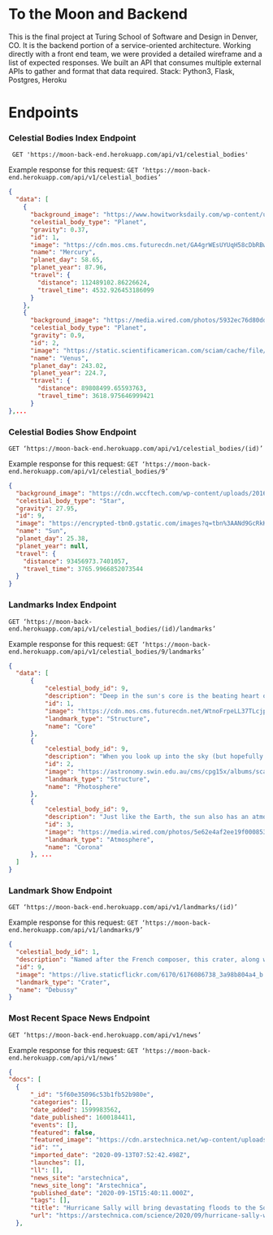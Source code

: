 # To the Moon and Backend 

This is the final project at Turing School of Software and Design in Denver, CO. It is the backend portion of a service-oriented architecture. Working directly with a front end team, we were provided a detailed wireframe and a list of expected responses. We built an API that consumes multiple external APIs to gather and format that data required. 
Stack: Python3, Flask, Postgres, Heroku 

# Endpoints 

### Celestial Bodies Index Endpoint
``` GET 'https://moon-back-end.herokuapp.com/api/v1/celestial_bodies'```

Example response for this request: ```GET ‘https://moon-back-end.herokuapp.com/api/v1/celestial_bodies’```

```json
{
  "data": [
    {
      "background_image": "https://www.howitworksdaily.com/wp-content/uploads/2138184.jpg",
      "celestial_body_type": "Planet",
      "gravity": 0.37,
      "id": 1,
      "image": "https://cdn.mos.cms.futurecdn.net/GA4grWEsUYUqH58cDbRBw8.jpg",
      "name": "Mercury",
      "planet_day": 58.65,
      "planet_year": 87.96,
      "travel": {
        "distance": 112489102.86226624,
        "travel_time": 4532.926453186099
      }
    },
    {
      "background_image": "https://media.wired.com/photos/5932ec76d80dd005b42b0a0e/191:100/pass/VENUS_HQ_MOSAIC_enhanced_cropped.png",
      "celestial_body_type": "Planet",
      "gravity": 0.9,
      "id": 2,
      "image": "https://static.scientificamerican.com/sciam/cache/file/F7E0BB0E-3F76-4AF5-92AC0951C2976728_source.jpg?w=590&h=800&DFEBF998-B3D7-484E-B66A7290DF06386E",
      "name": "Venus",
      "planet_day": 243.02,
      "planet_year": 224.7,
      "travel": {
        "distance": 89808499.65593763,
        "travel_time": 3618.975646999421
      }
},...
```

### Celestial Bodies Show Endpoint
```GET ‘https://moon-back-end.herokuapp.com/api/v1/celestial_bodies/(id)’```

Example response for this request: ```GET ‘https://moon-back-end.herokuapp.com/api/v1/celestial_bodies/9’```

```json
{
  "background_image": "https://cdn.wccftech.com/wp-content/uploads/2016/12/PE_Still.jpg",
  "celestial_body_type": "Star",
  "gravity": 27.95,
  "id": 9,
  "image": "https://encrypted-tbn0.gstatic.com/images?q=tbn%3AANd9GcRkKZ8nFulIMZAK8MKI8kzvsfGnaa3YlqMMRA&usqp=CAU",
  "name": "Sun",
  "planet_day": 25.38,
  "planet_year": null,
  "travel": {
    "distance": 93456973.7401057,
    "travel_time": 3765.9966852073544
  }
}
```
### Landmarks Index Endpoint 

```GET ‘https://moon-back-end.herokuapp.com/api/v1/celestial_bodies/(id)/landmarks’```

Example response for this request: ```GET ‘https://moon-back-end.herokuapp.com/api/v1/celestial_bodies/9/landmarks’```

```json
{
  "data": [
      {
          "celestial_body_id": 9,
          "description": "Deep in the sun's core is the beating heart of the entire solar system. It's hard to believe that so much is powered by a reaction on the atomic scale. Under pressure from the gravity of the sun being so massive, hydrogen atoms fuse into helium, providing the energy that lights up the entire solar system. It produces 1.8 billion times the energy of the largest nuclear bomb detonated on Earth... every single second!",
          "id": 1,
          "image": "https://cdn.mos.cms.futurecdn.net/WtnoFrpeLL37TLcjpzK5A7-970-80.jpg",
          "landmark_type": "Structure",
          "name": "Core"
      },
      {
          "celestial_body_id": 9,
          "description": "When you look up into the sky (but hopefully not directly!) the bright ball of the photosphere is the part of the sun you're looking at. Though often depicted as being yellow, the light from the sun is white. When it hits the Earth's atmosphere, a phenomenon called Rayleigh scattering causes it to look yellow, as well as the sky blue. The same phenomenon is responsible for the brilliant colors of both sunrises and sunsets.",
          "id": 2,
          "image": "https://astronomy.swin.edu.au/cms/cpg15x/albums/scaled_cache/897b42ce97bcd409a597f1392b2dd379-280x229.png",
          "landmark_type": "Structure",
          "name": "Photosphere"
      },
      {
          "celestial_body_id": 9,
          "description": "Just like the Earth, the sun also has an atmosphere. The largest part of it is known as its corona. Though it is not usually visible thanks to the brightness of the photosphere, during eclipses - when the moon's orbit puts it in the right place to block out the majority of the sun's light - it becomes readily apparent. Particles stream out of the corona to create solar wind, which is responsible for phenomena such as the auroras, and comets having tails, among others.",
          "id": 3,
          "image": "https://media.wired.com/photos/5e62e4af2ee19f000853234b/master/w_1600%2Cc_limit/photo_space_corona_1_AFRC2017-0233-006.jpg",
          "landmark_type": "Atmosphere",
          "name": "Corona"
      }, ... 
  ]
}
```
### Landmark Show Endpoint 

```GET ‘https://moon-back-end.herokuapp.com/api/v1/landmarks/(id)’```

Example response for this request: ```GET ‘https://moon-back-end.herokuapp.com/api/v1/landmarks/9’```

```json
{
  "celestial_body_id": 1,
  "description": "Named after the French composer, this crater, along with a similar one named Hakusai, are prominent enough to be detected from Earth using radio telescopes. It has a very noticeable ray pattern stretching out from the impact center, which indicates that it's relatively new. It was one of the first things photographed by the MESSENGER probe, sent to orbit the planet from 2011 to 2015.",
  "id": 9,
  "image": "https://live.staticflickr.com/6170/6176086738_3a98b804a4_b.jpg",
  "landmark_type": "Crater",
  "name": "Debussy"
}
```

### Most Recent Space News Endpoint
```GET ‘https://moon-back-end.herokuapp.com/api/v1/news’```

Example response for this request: ```GET ‘https://moon-back-end.herokuapp.com/api/v1/news’```

```json
{
"docs": [
  {
      "_id": "5f60e35096c53b1fb52b980e",
      "categories": [],
      "date_added": 1599983562,
      "date_published": 1600184411,
      "events": [],
      "featured": false,
      "featured_image": "https://cdn.arstechnica.net/wp-content/uploads/2020/09/tropics-800x505.jpg",
      "id": "",
      "imported_date": "2020-09-13T07:52:42.498Z",
      "launches": [],
      "ll": [],
      "news_site": "arstechnica",
      "news_site_long": "Arstechnica",
      "published_date": "2020-09-15T15:40:11.000Z",
      "tags": [],
      "title": "Hurricane Sally will bring devastating floods to the Southern United States",
      "url": "https://arstechnica.com/science/2020/09/hurricane-sally-will-bring-devastating-floods-to-the-southern-united-states/"
  },

```




